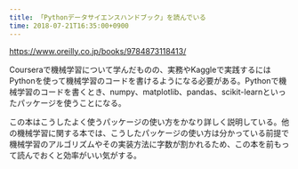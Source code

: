 ```yaml
---
title: 「Pythonデータサイエンスハンドブック」を読んでいる
time: 2018-07-21T16:35:00+0900
---
```


https://www.oreilly.co.jp/books/9784873118413/

Courseraで機械学習について学んだものの、実務やKaggleで実践するにはPythonを使って機械学習のコードを書けるようになる必要がある。Pythonで機械学習のコードを書くとき、numpy、matplotlib、pandas、scikit-learnといったパッケージを使うことになる。

この本はこうしたよく使うパッケージの使い方をかなり詳しく説明している。他の機械学習に関する本では、こうしたパッケージの使い方は分かっている前提で機械学習のアルゴリズムやその実装方法に字数が割かれるため、この本を前もって読んでおくと効率がいい気がする。

